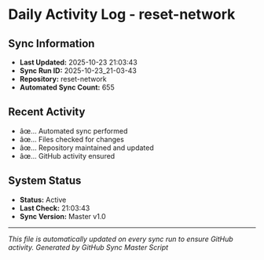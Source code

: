 ﻿# Daily Activity Log - reset-network

## Sync Information
- **Last Updated:** 2025-10-23 21:03:43
- **Sync Run ID:** 2025-10-23_21-03-43
- **Repository:** reset-network
- **Automated Sync Count:** 655

## Recent Activity
- âœ… Automated sync performed
- âœ… Files checked for changes
- âœ… Repository maintained and updated
- âœ… GitHub activity ensured

## System Status
- **Status:** Active
- **Last Check:** 21:03:43
- **Sync Version:** Master v1.0

---
*This file is automatically updated on every sync run to ensure GitHub activity.*
*Generated by GitHub Sync Master Script*
